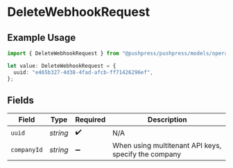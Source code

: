 # DeleteWebhookRequest

## Example Usage

```typescript
import { DeleteWebhookRequest } from "@pushpress/pushpress/models/operations";

let value: DeleteWebhookRequest = {
  uuid: "e465b327-4d38-4fad-afcb-ff71426296ef",
};
```

## Fields

| Field                                                | Type                                                 | Required                                             | Description                                          |
| ---------------------------------------------------- | ---------------------------------------------------- | ---------------------------------------------------- | ---------------------------------------------------- |
| `uuid`                                               | *string*                                             | :heavy_check_mark:                                   | N/A                                                  |
| `companyId`                                          | *string*                                             | :heavy_minus_sign:                                   | When using multitenant API keys, specify the company |